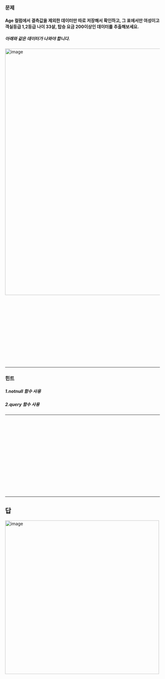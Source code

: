 ### 문제
#### Age 컬럼에서 결측값을 제외한 데이터만 따로 저장해서 확인하고, 그 표에서만 여성이고 객실등급 1,2등급 나이 33살, 탑승 요금 200이상인 데이터를 추출해보세요. 
##### 아래와 같은 데이터가 나와야 합니다.
<img width="804" alt="image" src="https://github.com/sejongsmarcle/2023_Autumn_DataAnalysisStudy/assets/70877858/3ec8cdde-478b-4c1f-8965-4cf04d579b93">

<br/>
<br/>
<br/>
<br/>
<br/>
<br/>
<br/>
<br/>
<br/>
<br/>
<br/>
<br/>
<br/>
<br/>


----------------------------------------------------
### 힌트
##### 1.notnull 함수 사용
##### 2.query 함수 사용
-----------------------------------------------------


<br/>
<br/>
<br/>
<br/>
<br/>
<br/>
<br/>
<br/>
<br/>
<br/>
<br/>
<br/>
<br/>
<br/>














--------------------------------------------------------
## 답
<img width="501" alt="image" src="https://github.com/sejongsmarcle/2023_Autumn_DataAnalysisStudy/assets/70877858/a2293c7d-7c9f-49bc-946b-f8dbf9124948">
